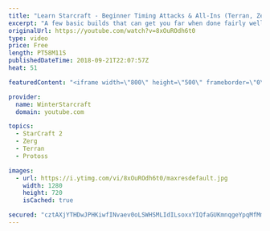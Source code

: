 ```yaml
---
title: "Learn Starcraft - Beginner Timing Attacks & All-Ins (Terran, Zerg & Protoss)"
excerpt: "A few basic builds that can get you far when done fairly well. Also important is how not to overextend and lose everything."
originalUrl: https://youtube.com/watch?v=8xOuROdh6t0
type: video
price: Free
length: PT58M11S
publishedDateTime: 2018-09-21T22:07:57Z
heat: 51

featuredContent: "<iframe width=\"800\" height=\"500\" frameborder=\"0\" src=\"https://www.youtube.com/embed/8xOuROdh6t0\" allow=\"accelerometer; autoplay; encrypted-media; gyroscope; picture-in-picture\" allowfullscreen></iframe>"

provider:
  name: WinterStarcraft
  domain: youtube.com

topics:
  - StarCraft 2
  - Zerg
  - Terran
  - Protoss

images:
  - url: https://i.ytimg.com/vi/8xOuROdh6t0/maxresdefault.jpg
    width: 1280
    height: 720
    isCached: true

secured: "cztAXjYTHDwJPHKiwfINvaev0oLSWHSMLIdILsoxxYIQfaGUKmnqgeYpqMfMmf2Am61hvbvhsi49FnbRYE4BnHcbm/j9aOIBaV52+QGxy3h/uhDOkUGDyFl/BpGGsSKtEFxVKELEv694zN7HKoB9MDY31BM8e18Z9ikBjhIiBK66C39PsIQsvun78ukWmXK79pp6rQy81QzEI+p22Ps4WxbWHbBqZ+K8zYQ98WcF/jPRKU74S6y408Bu55iuUnhzHLYXU7V3gu29A3iwhLn9jN6IpMIoNMcsGH4+GmIjtD6CGNIrTM4VT/Fr+vINrYoeTetBZ/o+EgeQ6acz62O/0jYcY8OhgnBPQnuZdcNKbvHjft8K7xS74M0HDWTr7oZrd8dPoSCHKx2m0cJBf4Rit4/SnEWtasT2Gy+SRBP5Sao=;qqdPLvWfJzNLmMN3J0UcQQ=="
---
```


